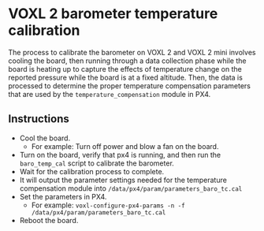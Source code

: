 # VOXL 2 barometer temperature calibration

The process to calibrate the barometer on VOXL 2 and VOXL 2 mini
involves cooling the board, then running through a data collection
phase while the board is heating up to capture the effects of temperature
change on the reported pressure while the board is at a fixed altitude. Then, the data
is processed to determine the proper temperature compensation parameters
that are used by the `temperature_compensation` module in PX4.

## Instructions

* Cool the board.
    * For example: Turn off power and blow a fan on the board.
* Turn on the board, verify that px4 is running, and then run the `baro_temp_cal` script to
  calibrate the barometer.
* Wait for the calibration process to complete.
* It will output the parameter settings needed for the temperature compensation
  module into `/data/px4/param/parameters_baro_tc.cal`
* Set the parameters in PX4.
    * For example: `voxl-configure-px4-params -n -f /data/px4/param/parameters_baro_tc.cal`
* Reboot the board.

